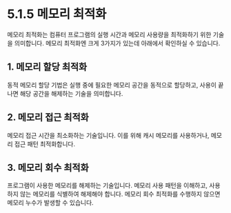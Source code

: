 # 5.1.5 메모리 최적화

메모리 최적화는 컴퓨터 프로그램의 실행 시간과 메모리 사용량을 최적화하기 위한 기술을 의미합니다. 메모리 최적화엔 크게 3가지가 있는데 아래에서 확인하실 수 있습니다. 

## 1. 메모리 할당 최적화
동적 메모리 할당 기법은 실행 중에 필요한 메모리 공간을 동적으로 할당하고, 사용이 끝나면 해당 공간을 해제하는 기술을 의미합니다.

## 2. 메모리 접근 최적화
메모리 접근 시간을 최소화하는 기술입니다. 이를 위해 캐시 메모리를 사용하거나, 메모리 접근 패턴 최적화합니다.

## 3. 메모리 회수 최적화
프로그램이 사용한 메모리를 해제하는 기술입니다. 메모리 사용 패턴을 이해하고, 사용하지 않는 메모리를 식별하여 해제해야 합니다. 메모리 회수 최적화를 수행하지 않으면 메모리 누수가 발생할 수 있습니다.


<script src="https://utteranc.es/client.js"
        repo="Pseudo-Lab/data-engineering-for-everybody"
        issue-term="pathname"
        label="comments"
        theme="preferred-color-scheme"
        crossorigin="anonymous"
        async>
</script>